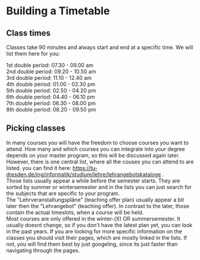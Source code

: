 # Building a Timetable #
## Class times ##
Classes take 90 minutes and always start and end at a specific time. We will list them here for you:

1st double period: 07.30 - 09.00 am  
2nd double period: 09.20 - 10.50 am  
3rd double period: 11.10 - 12.40 am  
4th double period: 01.00 - 02.30 pm  
5th double period: 02.50 - 04.20 pm  
6th double period: 04.40 - 06.10 pm  
7th double period: 06.30 - 08.00 pm  
8th double period: 08.20 - 09.50 pm  

## Picking classes ##
In many courses you will have the freedom to choose courses you want to attend. How many and which courses you can integrate into your degree depends on your master program, so this will be discussed again later.  
However, there is one central list, where all the couses you can attend to are listed. you can find it here: https://tu-dresden.de/ing/informatik/studium/lehre/lehrangebotskataloge .  
Those lists usually appear a while before the semester starts. They are sorted by summer or wintersemester and in the lists you can just search for the subjects that are specific to your program.   
The "Lehrveranstaltungspläne" (teaching offer plan) usually appear a bit later then the "Lehrangebot" (teaching offer). In contrast to the later, those contain the actual timeslots, when a course will be held.   
Most courses are only offered in the winter-(X) OR summersemester. It usually doesnt change, so if you don't have the latest plan yet, you can look in the past years. If you are looking for more specific information on the classes you should visit their pages, which are mostly linked in the lists. If not, you will find them best by just googeling, since its just faster than navigating through the pages.
